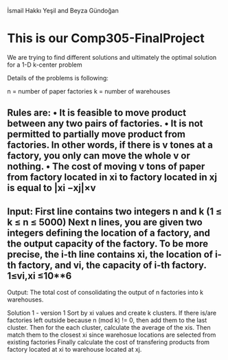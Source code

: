 İsmail Hakkı Yeşil and Beyza Gündoğan

# This is our Comp305-FinalProject

We are trying to find different solutions and ultimately the optimal solution for a 1-D k-center problem

Details of the problems is following:

n = number of paper factories
k = number of warehouses

Rules are:
• It is feasible to move product between any two pairs of factories.
• It is not permitted to partially move product from factories. In other words, if
  there is v tones at a factory, you only can move the whole v or nothing.
• The cost of moving v tons of paper from factory located in xi to factory located
  in xj is equal to |xi −xj|×v
---------------------------------------------------------------------------------------------------------------------
Input:
First line contains two integers n and k (1 ≤ k ≤ n ≤ 5000)
Next n lines, you are given two integers defining the location of a factory, and the output capacity of the factory.
To be more precise, the i-th line contains xi, the location of i-th factory, and vi, the capacity of i-th factory.
1≤vi,xi ≤10**6
---------------------------------------------------------------------------------------------------------------------
Output:
The total cost of consolidating the output of n factories into k warehouses.

Solution 1 - version 1
  Sort by xi values and create k clusters. If there is/are factories left outside because n (mod k) != 0, then add them to the last cluster.
  Then for the each cluster, calculate the average of the xis. Then match them to the closest xi since warehosue locations are selected from existing factories
  Finally calculate the cost of transfering products from factory located at xi to warehouse located at xj.

